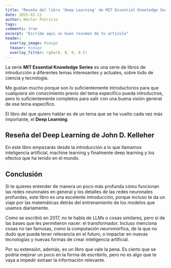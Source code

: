 ```yaml
---
title: "Reseña del libro 'Deep Learning' de MIT Essential Knowledge Series"
date: 2025-02-21
author: Héctor Patricio
tags:
comments: true
excerpt: "Escribe aquí un buen resumen de tu artículo"
header:
  overlay_image: #image
  teaser: #image
  overlay_filter: rgba(0, 0, 0, 0.5)
---
```



La serie **MIT Essential Knowledge Series** es una serie de libros de introducción
a diferentes temas interesantes y actuales, sobre todo de ciencia y tecnología.

Me gustan mucho porque son lo suficientemente introductorios para que cualquiera
sin conocimiento previo del tema específico pueda introducirse, pero lo suficientemente
completos para salir con una buena visión general de ese tema específico.

El libro del que quiero hablar es de un tema que se ha vuelto cada vez más importante,
el **Deep Learning**.

## Reseña del Deep Learning de John D. Kelleher

En este libro empezarás desde la introducción a lo que llamamos inteligencia artificial,
machine learning y finalmente deep learning y los efectos que ha tenido en el mundo.

## Conclusión

Si te quieres entender de manera un poco más profunda cómo funcionan las redes
neuronales en general y los detalles de las redes neuronales profundas, este
libro es una excelente introducción, porque incluso te da un viaje por las matemáticas
detrás del entrenamiento de los modelos que usamos diariamente.

Como se escribió en 2017, no te habla de LLMs o cosas similares, pero sí de las 
bases que les permitieron nacer: el transformador. Incluso menciona cosas no tan
famosas, como la computación neuromórfica, de la que no dudo que pueda
tener relevancia en el futuro, o impactar en nuevas tecnologías y nuevas formas
de crear inteligencia artificial.

Por su extensión, además, es un libro que vale la pena. Es cierto que se podría
mejorar un poco en la forma de escribirlo, pero no es algo que te vaya a impedir
extraer la información relevante.